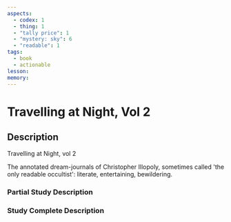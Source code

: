 ```yaml
---
aspects:
  - codex: 1
  - thing: 1
  - "tally price": 1
  - "mystery: sky": 6
  - "readable": 1
tags:
  - book
  - actionable
lesson: 
memory: 
---
```


# Travelling at Night, Vol 2

## Description
Travelling at Night, vol 2

The annotated dream-journals of Christopher Illopoly, sometimes called 'the only readable occultist': literate, entertaining, bewildering.
### Partial Study Description

### Study Complete Description
